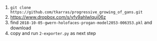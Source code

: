 1. `git clone https://github.com/tkarras/progressive_growing_of_gans.git`
2. https://www.dropbox.com/s/yfv9ahlwlquj06z
3. find `2018-10-05-gwern-holofaces-progan-model2053-006353.pkl` and download
4. copy and run `2-exporter.py` as next step
